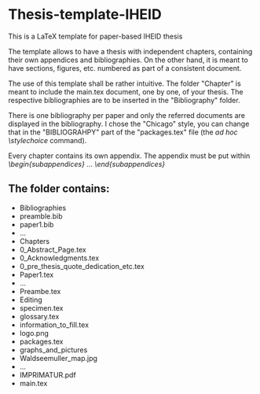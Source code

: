 # Thesis-template-IHEID
This is a LaTeX template for paper-based IHEID thesis

The template allows to have a thesis with independent chapters, containing their own appendices and bibliographies. On the other hand, it is meant to have sections, figures, etc. numbered as part of a consistent document. 

The use of this template shall be rather intuitive. The folder "Chapter" is meant to include the main.tex document, one by one, of your thesis. The respective bibliographies are to be inserted in the "Bibliography" folder.

There is one bibliography per paper and only the referred documents are displayed in the bibliography. I chose the "Chicago" style, you can change that in the "BIBLIOGRAHPY" part of the "packages.tex" file (the *ad hoc* *\stylechoice* command).

Every chapter contains its own appendix. The appendix must be put within *\begin{subappendices}* ... *\end{subappendices}*

## The folder contains:
 
 
 - Bibliographies
  - preamble.bib
  - paper1.bib
 - ...
 - Chapters
  - 0_Abstract_Page.tex
  - 0_Acknowledgments.tex
  - 0_pre_thesis_quote_dedication_etc.tex
  - Paper1.tex
  - ...
  - Preambe.tex
- Editing
 - specimen.tex
 - glossary.tex
 - information_to_fill.tex
 - logo.png
 - packages.tex
- graphs_and_pictures
 - Waldseemuller_map.jpg
 - ...
- IMPRIMATUR.pdf
- main.tex 
 
 
 








